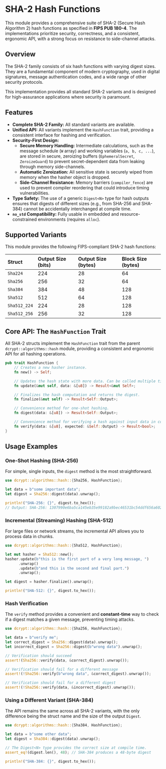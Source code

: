 # SHA-2 Hash Functions

This module provides a comprehensive suite of SHA-2 (Secure Hash Algorithm 2) hash functions as specified in **FIPS PUB 180-4**. The implementations prioritize security, correctness, and a consistent, ergonomic API, with a strong focus on resistance to side-channel attacks.

## Overview

The SHA-2 family consists of six hash functions with varying digest sizes. They are a fundamental component of modern cryptography, used in digital signatures, message authentication codes, and a wide range of other security protocols.

This implementation provides all standard SHA-2 variants and is designed for high-assurance applications where security is paramount.

## Features

-   **Complete SHA-2 Family:** All standard variants are available.
-   **Unified API:** All variants implement the `HashFunction` trait, providing a consistent interface for hashing and verification.
-   **Security-First Design:**
    -   **Secure Memory Handling:** Intermediate calculations, such as the message schedule (`W` array) and working variables (`a, b, c, ...`), are stored in secure, zeroizing buffers (`EphemeralSecret`, `ZeroizeGuard`) to prevent secret-dependent data from leaking through memory side-channels.
    -   **Automatic Zeroization:** All sensitive state is securely wiped from memory when the hasher object is dropped.
    -   **Side-Channel Resistance:** Memory barriers (`compiler_fence`) are used to prevent compiler reordering that could introduce timing vulnerabilities.
-   **Type Safety:** The use of a generic `Digest<N>` type for hash outputs ensures that digests of different sizes (e.g., from SHA-256 and SHA-384) cannot be accidentally interchanged at compile time.
-   **`no_std` Compatibility:** Fully usable in embedded and resource-constrained environments (requires `alloc`).

## Supported Variants

This module provides the following FIPS-compliant SHA-2 hash functions:

| Struct        | Output Size (bits) | Output Size (bytes) | Block Size (bytes) |
| :------------ | :----------------- | :------------------ | :----------------- |
| `Sha224`      | 224                | 28                  | 64                 |
| `Sha256`      | 256                | 32                  | 64                 |
| `Sha384`      | 384                | 48                  | 128                |
| `Sha512`      | 512                | 64                  | 128                |
| `Sha512_224`  | 224                | 28                  | 128                |
| `Sha512_256`  | 256                | 32                  | 128                |

## Core API: The `HashFunction` Trait

All SHA-2 structs implement the `HashFunction` trait from the parent `dcrypt::algorithms::hash` module, providing a consistent and ergonomic API for all hashing operations.

```rust
pub trait HashFunction {
    // Creates a new hasher instance.
    fn new() -> Self;

    // Updates the hash state with more data. Can be called multiple times.
    fn update(&mut self, data: &[u8]) -> Result<&mut Self>;

    // Finalizes the hash computation and returns the digest.
    fn finalize(&mut self) -> Result<Self::Output>;

    // Convenience method for one-shot hashing.
    fn digest(data: &[u8]) -> Result<Self::Output>;

    // Convenience method for verifying a hash against input data in constant time.
    fn verify(data: &[u8], expected: &Self::Output) -> Result<bool>;
}
```

## Usage Examples

### One-Shot Hashing (SHA-256)

For simple, single inputs, the `digest` method is the most straightforward.

```rust
use dcrypt::algorithms::hash::{Sha256, HashFunction};

let data = b"some important data";
let digest = Sha256::digest(data).unwrap();

println!("SHA-256: {}", digest.to_hex());
// Output: SHA-256: 1307990e6ba5ca145eb35e99182a9bec46531bc54ddf656a602c780fa0240dee
```

### Incremental (Streaming) Hashing (SHA-512)

For large files or network streams, the incremental API allows you to process data in chunks.

```rust
use dcrypt::algorithms::hash::{Sha512, HashFunction};

let mut hasher = Sha512::new();
hasher.update(b"this is the first part of a very long message, ")
      .unwrap()
      .update(b"and this is the second and final part.")
      .unwrap();

let digest = hasher.finalize().unwrap();

println!("SHA-512: {}", digest.to_hex());
```

### Hash Verification

The `verify` method provides a convenient and **constant-time** way to check if a digest matches a given message, preventing timing attacks.

```rust
use dcrypt::algorithms::hash::{Sha256, HashFunction};

let data = b"verify me";
let correct_digest = Sha256::digest(data).unwrap();
let incorrect_digest = Sha256::digest(b"wrong data").unwrap();

// Verification should succeed
assert!(Sha256::verify(data, &correct_digest).unwrap());

// Verification should fail for a different message
assert!(!Sha256::verify(b"wrong data", &correct_digest).unwrap());

// Verification should fail for a different digest
assert!(!Sha256::verify(data, &incorrect_digest).unwrap());
```

### Using a Different Variant (SHA-384)

The API remains the same across all SHA-2 variants, with the only difference being the struct name and the size of the output `Digest`.

```rust
use dcrypt::algorithms::hash::{Sha384, HashFunction};

let data = b"some other data";
let digest = Sha384::digest(data).unwrap();

// The Digest<N> type provides the correct size at compile time.
assert_eq!(digest.len(), 48); // SHA-384 produces a 48-byte digest

println!("SHA-384: {}", digest.to_hex());
```